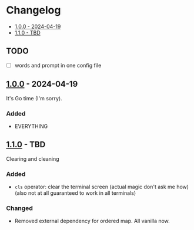 # Changelog

- [1.0.0 - 2024-04-19](#100---2024-04-19)
- [1.1.0 - TBD](#110---TBD)

## TODO

- [ ] words and prompt in one config file

## [1.0.0](https://github.com/jtompkin/goclacker/releases/tag/v1.0.0) - 2024-04-19

It's Go time (I'm sorry).

### Added

- EVERYTHING

## [1.1.0](https://github.com/jtompkin/goclacker/releases/tag/v1.1.0) - TBD

Clearing and cleaning

### Added

- `cls` operator: clear the terminal screen (actual magic don't ask me how)
(also not at all guaranteed to work in all terminals)

### Changed

- Removed external dependency for ordered map. All vanilla now.
